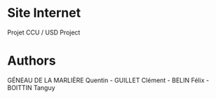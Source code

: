 # Site Internet

Projet CCU / 
USD Project

# Authors

GÉNEAU DE LA MARLIÈRE Quentin - 
GUILLET Clément - 
BELIN Félix - 
BOITTIN Tanguy
